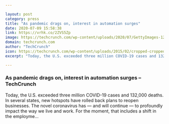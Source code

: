 ```yaml
---

layout: post
category: press
title: "As pandemic drags on, interest in automation surges"
date: 2020-07-09 15:58:38
link: https://vrhk.co/2ZVS5Zp
image: https://techcrunch.com/wp-content/uploads/2020/07/GettyImages-1217653935.jpg?w=600
domain: techcrunch.com
author: "TechCrunch"
icon: https://techcrunch.com/wp-content/uploads/2015/02/cropped-cropped-favicon-gradient.png?w=180
excerpt: "Today, the U.S. exceeded three million COVID-19 cases and 132,000 deaths. In several states, new hotspots have rolled back plans to reopen businesses. The novel coronavirus has — and will continue — to profoundly impact the way we live and work. For the moment, that includes a shift in the employme…"

---
```


### As pandemic drags on, interest in automation surges – TechCrunch

Today, the U.S. exceeded three million COVID-19 cases and 132,000 deaths. In several states, new hotspots have rolled back plans to reopen businesses. The novel coronavirus has — and will continue — to profoundly impact the way we live and work. For the moment, that includes a shift in the employme…